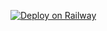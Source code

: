 [![Deploy on Railway](https://railway.app/button.svg)](https://railway.app/new/template/0fYB5k?referralCode=T2r9Qz)